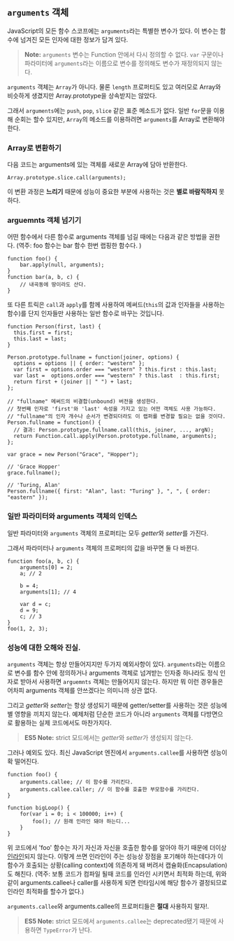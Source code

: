 ## `arguments` 객체

JavaScript의 모든 함수 스코프에는 `arguments`라는 특별한 변수가 있다. 이 변수는 함수에 넘겨진 모든 인자에 대한 정보가 담겨 있다.

> **Note:** `arguments` 변수는 Function 안에서 다시 정의할 수 없다. `var` 구문이나 파라미터에 `arguments`라는 이름으로 변수를 정의해도 변수가 재정의되지 않는다.

`arguments` 객체는 `Array`가 아니다. 물론 `length` 프로퍼티도 있고 여러모로 Array와 비슷하게 생겼지만 Array.prototype을 상속받지는 않았다.

그래서 `arguments`에는 `push`, `pop`, `slice` 같은 표준 메소드가 없다. 일반 `for`문을 이용해 순회는 할수 있지만, `Array`의 메소드를 이용하려면 `arguments`를 Array로 변환해야 한다.

### Array로 변환하기

다음 코드는 arguments에 있는 객체를 새로운 Array에 담아 반환한다.

    Array.prototype.slice.call(arguments);

이 변환 과정은 **느리기** 때문에 성능이 중요한 부분에 사용하는 것은 **별로 바람직하지** 못 하다.

### arguemnts 객체 넘기기

어떤 함수에서 다른 함수로 arguments 객체를 넘길 때에는 다음과 같은 방법을 권한다. (역주: foo 함수는 bar 함수 한번 랩핑한 함수다. )

    function foo() {
        bar.apply(null, arguments);
    }
    function bar(a, b, c) {
        // 내곡동에 땅이라도 산다.
    }

또 다른 트릭은 `call`과 `apply`를 함께 사용하여 메써드(`this`의 값과 인자들을 사용하는 함수)를 
단지 인자들만 사용하는 일반 함수로 바꾸는 것입니다.

    function Person(first, last) {
      this.first = first;
      this.last = last;
    }

    Person.prototype.fullname = function(joiner, options) {
      options = options || { order: "western" };
      var first = options.order === "western" ? this.first : this.last;
      var last =  options.order === "western" ? this.last  : this.first;
      return first + (joiner || " ") + last;
    };

    // "fullname" 메써드의 비결합(unbound) 버전을 생성한다.
    // 첫번째 인자로 'first'와 'last' 속성을 가지고 있는 어떤 객체도 사용 가능하다.
    // "fullname"의 인자 개수나 순서가 변경되더라도 이 랩퍼를 변경할 필요는 없을 것이다.
    Person.fullname = function() {
      // 결과: Person.prototype.fullname.call(this, joiner, ..., argN);
      return Function.call.apply(Person.prototype.fullname, arguments);
    };

    var grace = new Person("Grace", "Hopper");

    // 'Grace Hopper'
    grace.fullname();

    // 'Turing, Alan'
    Person.fullname({ first: "Alan", last: "Turing" }, ", ", { order: "eastern" });

### 일반 파라미터와 arguments 객체의 인덱스

일반 파라미터와 `arguments` 객체의 프로퍼티는 모두 *getter*와 *setter*를 가진다.

그래서 파라미터나 `arguments` 객체의 프로퍼티의 값을 바꾸면 둘 다 바뀐다.

    function foo(a, b, c) {
        arguments[0] = 2;
        a; // 2

        b = 4;
        arguments[1]; // 4

        var d = c;
        d = 9;
        c; // 3
    }
    foo(1, 2, 3);

### 성능에 대한 오해와 진실.

`arguments` 객체는 항상 만들어지지만 두가지 예외사항이 있다. `arguments`라는 이름으로 변수를 함수 안에 정의하거나 arguments 객체로 넘겨받는 인자중 하나라도 정식 인자로 받아서 사용하면 `arguemnts` 객체는 만들어지지 않는다. 하지만 뭐 이런 경우들은 어차피 arguments 객체를 안쓰겠다는 의미니까 상관 없다.

그리고 *getter*와 *setter*는 항상 생성되기 때문에 getter/setter를 사용하는 것은 성능에 별 영향을 끼치지 않는다. 예제처럼 단순한 코드가 아니라 `arguments` 객체를 다방면으로 활용하는 실제 코드에서도 마찬가지다.

> **ES5 Note:** strict 모드에서는 *getter*와 *setter*가 생성되지 않는다.

그러나 예외도 있다. 최신 JavaScript 엔진에서 `arguments.callee`를 사용하면 성능이 확 떨어진다.

    function foo() {
        arguments.callee; // 이 함수를 가리킨다.
        arguments.callee.caller; // 이 함수를 호출한 부모함수를 가리킨다.
    }

    function bigLoop() {
        for(var i = 0; i < 100000; i++) {
            foo(); // 원래 인라인 돼야 하는디...
        }
    }

위 코드에서 'foo' 함수는 자기 자신과 자신을 호출한 함수를 알아야 하기 때문에 더이상 [인라인][1]되지 않는다. 이렇게 쓰면 인라인이 주는 성능상 장점을 포기해야 하는데다가 이 함수가 호출되는 상황(calling context)에 의존하게 돼 버려서 캡슐화(Encapsulation)도 해친다. 
(역주: 보통 코드가 컴파일 될때 코드를 인라인 시키면서 최적화 하는데, 위와 같이 arguments.callee나 caller를 사용하게 되면 런타임시에 해당 함수가 결정되므로 인라인 최적화를 할수가 없다.)

`arguments.callee`와 arguments.callee의 프로퍼티들은 **절대** 사용하지 말자!.

> **ES5 Note:** strict 모드에서 `arguments.callee`는 deprecated됐기 때문에 사용하면 `TypeError`가 난다.

[1]: http://en.wikipedia.org/wiki/Inlining
